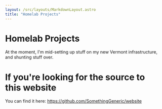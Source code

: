 ```yaml
---
layout: /src/layouts/MarkdownLayout.astro
title: "Homelab Projects"
---
```

# Homelab Projects
At the moment, I'm mid-setting up stuff on my new Vermont infrastructure, and shunting stuff over.
# If you're looking for the source to this website
You can find it here: https://github.com/SomethingGeneric/website